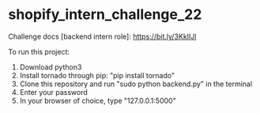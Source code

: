 # shopify_intern_challenge_22

Challenge docs [backend intern role]: https://bit.ly/3KkIIJl

To run this project:
1) Download python3
2) Install tornado through pip: "pip install tornado"
3) Clone this repository and run "sudo python backend.py" in the terminal
4) Enter your password
5) In your browser of choice, type "127.0.0.1:5000"
